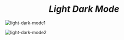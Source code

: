 <h1 align=center> <b><i>Light Dark Mode</i></b></h1>

![light-dark-mode1](https://github.com/EaglePremNetwork/light-dark-mode/assets/110186659/d383b314-be16-4361-b34d-bcfed0431160)

![light-dark-mode2](https://github.com/EaglePremNetwork/light-dark-mode/assets/110186659/965903e8-22f7-4d03-a434-71ddf3f3837e)
